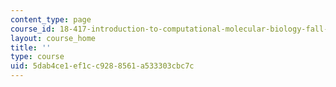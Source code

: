 ```yaml
---
content_type: page
course_id: 18-417-introduction-to-computational-molecular-biology-fall-2004
layout: course_home
title: ''
type: course
uid: 5dab4ce1-ef1c-c928-8561-a533303cbc7c
---
```

